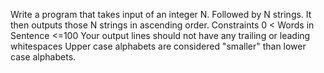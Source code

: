 Write a program that takes input of an integer N. Followed by N strings. It then outputs those N strings in ascending order.
Constraints
0 < Words in Sentence <=100
Your output lines should not have any trailing or leading whitespaces
Upper case alphabets are considered "smaller" than lower case alphabets.  
